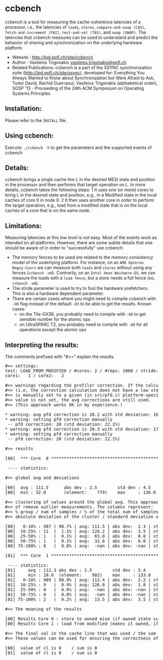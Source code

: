 ccbench
=======

ccbench is a tool for measuring the cache-coherence latencies of a processor, i.e., the latencies of `loads`, `stores`, `compare-and-swap (CAS)`, `fetch-and-increment (FAI)`, `test-and-set (TAS)`, and `swap (SWAP)`. The latencies that ccbench measures can be used to understand and predict the behavior of sharing and synchronization on the underlying hardware platform.

* Website             : http://lpd.epfl.ch/site/ccbench
* Author              : Vasileios Trigonakis <vasileios.trigonakis@epfl.ch>
* Related Publications: ccbench is a part of the SSYNC synchronization suite
  (http://lpd.epfl.ch/site/ssync), developed for:
  Everything You Always Wanted to Know about Synchronization but Were Afraid to Ask, 
  Tudor David, Rachid Guerraoui, Vasileios Trigonakis (alphabetical order), 
  SOSP '13 - Proceeding of the 24th ACM Symposium on Operating Systems Principles


Installation:
-------------

Please refer to the `INSTALL` file.


Using ccbench:
--------------

Execute:
	`./ccbench -h`
to get the parameters and the supported events of ccbench


Details:
--------
ccbench brings a single cache line L in the desired MESI state and position in the processor and then 
performs that target operation on L. In more details, ccbench takes the following steps:
	 1 It uses one (or more) cores to bring L in the desired state and position, 
	    e.g., in a Modified state in the local caches of core 0 in node 0.
	 2 It then uses another core in order to perform the target operation, e.g., load from a
	    modified state that is on the local caches of a core that is on the same node.



Limitations:
------------

Measuring latencies at this low level is not easy. Most of the events work as intended on all platforms.
However, there are some subtle details that one should be aware of in order to "successfully" use
ccbench:
* The memory fences to be used are related to the memory consistency model of the underlying platform. For instance, on an `AMD Opteron Magny-Cours` we can measure both `loads` and `stores` without using any fences (`ccbench -e0`). Contrarily, on an `Intel Xeon Westmere-EX`, we can measure the loads with a `load fence`, but a store needs a full fence (so, `ccbench -e8`).
* The stride parameter is used to try to fool the hardware prefetchers. This is also a hardware dependent parameter.
* There are certain cases where you might need to compile ccbench with `-O0` flag instead of the default `-O3` to be able to get the results. Known cases:
  * on the Tile-GX36, you probably need to compile with `-O0` to get sensible number for the atomic ops
  * on UltraSPARC T2, you probably need to compile with `-O0` for all operations 
	      	except the atomic ops


Interpreting the results:
-------------------------

The comments prefixed with "#>>" explain the results.

<pre>
#>> settings:
test: LOAD_FROM_MODIFIED / #cores: 2 / #reps: 1000 / stride: 4096 / fence: load/full
core1:   1 / core2:   2

#>> warnings regarding the profiler correction. If the calculation fails for 10 times 
#>> (i.e, the correction calculation does not have a low std deviation, the correction 
#>> is manually set to a given (in src/pfd.c) platform-specific value. If the default 
#>> value is not set, the avg corrections are still used. 
#>> (This approach works OK in my experience.)

* warning: avg pfd correction is 20.2 with std deviation: 16.3%. Recalculating.
* warning: setting pfd correction manually
 -- pfd correction: 20 (std deviation: 22.2%)
* warning: avg pfd correction is 20.3 with std deviation: 17.0%. Recalculating.
* warning: setting pfd correction manually
 -- pfd correction: 20 (std deviation: 22.2%)

#>> results

[00]  *** Core  0 ***************************************************************

 ---- statistics:

#>> global avg and deviations

[00]  avg : 111.5      abs dev : 2.5        std dev : 4.5        num     : 1000
[00]  min : 32.0       (element:    779)    max     : 136.0      (element:    415)

#>> clustering of values around the global avg. This approach is used as an easy way 
#>> of remove outlier measurements. The columns represent:
#>> % group / num of samples / % of the total num of samples / avg of the cluster /
#>> absolute deviation of the cluster / standard deviation of the cluster

[00]   0-10% : 987 ( 98.7% | avg: 111.5 | abs dev:  2.3 | std dev:  3.0 =   2.7%)
[00]  10-25% : 11  (  1.1% | avg: 126.2 | abs dev:  3.5 | std dev:  4.2 =   3.3%)
[00]  25-50% : 1   (  0.1% | avg:  65.0 | abs dev:  0.0 | std dev:  0.0 =   0.0%)
[00]  50-75% : 1   (  0.1% | avg:  32.0 | abs dev:  0.0 | std dev:  0.0 =   0.0%)
[00] 75-100% : 0   (  0.0% | avg:  -nan | abs dev: -nan | std dev: -nan =  -nan%)

[01]  *** Core  1 ***************************************************************

 ---- statistics:
[01]     avg : 112.3 abs dev : 2.5        std dev : 5.4        num     : 1000
[01]     min : 10.0  (element:    902)    max     : 133.0      (element:    404)
[01]   0-10% : 989 ( 98.9% | avg: 112.4 | abs dev:  2.2 | std dev:  2.9 =   2.6%)
[01]  10-25% : 9   (  0.9% | avg: 126.0 | abs dev:  1.8 | std dev:  2.7 =   2.1%)
[01]  25-50% : 0   (  0.0% | avg:  -nan | abs dev: -nan | std dev: -nan =  -nan%)
[01]  50-75% : 0   (  0.0% | avg:  -nan | abs dev: -nan | std dev: -nan =  -nan%)
[01] 75-100% : 2   (  0.2% | avg:  13.5 | abs dev:  3.5 | std dev:  3.5 =  25.9%)

#>> The meaning of the results

[00] Results Core 0 : store to owned mine (if owned state supported, else exclusive)
[00] Results Core 1 : load from modified (makes it owned, if owned state supported)

#>> The final val in the cache line that was used / the sum of all loads on this core
#>> These values can be used for ensuring the correctness of some test (e.g., FAI)

[00]  value of cl is 0    / sum is 0
[01]  value of cl is 0    / sum is 0
</pre>
